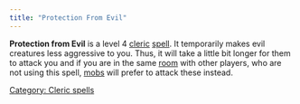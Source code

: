 ```yaml
---
title: "Protection From Evil"
---
```


**Protection from Evil** is a level 4 [cleric](cleric "wikilink")
[spell](spell "wikilink"). It temporarily makes evil creatures less
aggressive to you. Thus, it will take a little bit longer for them to
attack you and if you are in the same [room](room "wikilink") with other
players, who are not using this spell, [mobs](mob "wikilink") will
prefer to attack these instead.

[Category: Cleric spells](Category:_Cleric_spells "wikilink")